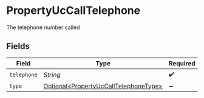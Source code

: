 # PropertyUcCallTelephone

The telephone number called


## Fields

| Field                                                                                        | Type                                                                                         | Required                                                                                     | Description                                                                                  |
| -------------------------------------------------------------------------------------------- | -------------------------------------------------------------------------------------------- | -------------------------------------------------------------------------------------------- | -------------------------------------------------------------------------------------------- |
| `telephone`                                                                                  | *String*                                                                                     | :heavy_check_mark:                                                                           | N/A                                                                                          |
| `type`                                                                                       | [Optional\<PropertyUcCallTelephoneType>](../../models/shared/PropertyUcCallTelephoneType.md) | :heavy_minus_sign:                                                                           | N/A                                                                                          |